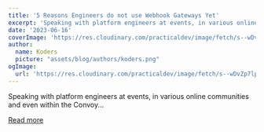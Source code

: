 ```yaml
---
title: '5 Reasons Engineers do not use Webhook Gateways Yet'
excerpt: 'Speaking with platform engineers at events, in various online communities and even within the Convoy...'
date: '2023-06-16'
coverImage: 'https://res.cloudinary.com/practicaldev/image/fetch/s--wDvZp7lp--/c_imagga_scale,f_auto,fl_progressive,h_420,q_auto,w_1000/https://dev-to-uploads.s3.amazonaws.com/uploads/articles/qx22pwcdmjqo9n03jyk2.png'
author:
  name: Koders
  picture: "assets/blog/authors/koders.png"
ogImage:
  url: 'https://res.cloudinary.com/practicaldev/image/fetch/s--wDvZp7lp--/c_imagga_scale,f_auto,fl_progressive,h_420,q_auto,w_1000/https://dev-to-uploads.s3.amazonaws.com/uploads/articles/qx22pwcdmjqo9n03jyk2.png'
---
```


Speaking with platform engineers at events, in various online communities and even within the Convoy...

[Read more](https://dev.to/convoy/5-reasons-engineers-do-not-use-webhook-gateways-yet-3m53)
